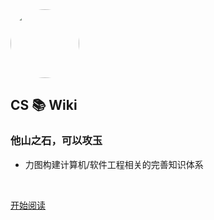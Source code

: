 
<img width="110px" style="border-radius: 50%" bor src="https://img-blog.csdnimg.cn/20200410105903679.jpg">


## CS 📚 Wiki

### 他山之石，可以攻玉


- 力图构建计算机/软件工程相关的完善知识体系


<img src="https://img.shields.io/badge/version-v2.0.0-green.svg" data-origin="https://img.shields.io/badge/version-v1.0.0-green.svg" alt=""> 
<img src="https://img.shields.io/badge/author-Veal98-yellow.svg" data-origin="https://img.shields.io/badge/author-Veal98-yellow.svg" alt=""> 
<img src="https://img.shields.io/badge/license-GPL-blue.svg" data-origin="https://img.shields.io/badge/license-GPL-blue.svg" alt="">

<br>


<!-- <span id="busuanzi_container_site_pv" style="display: inline;">
    👁️本页总访问次数:<span id="busuanzi_value_site_pv"></span> 
</span>
<span id="busuanzi_container_site_uv" style="display: inline;"> 
    | 🧑总访客数: <span id="busuanzi_value_site_uv"></span> 
</span> -->


[开始阅读](README.md)


<!-- 背景图片 -->
<!-- ![](https://img-blog.csdnimg.cn/20200410105725118.jpg)  -->
<!-- ![color](#BAFFB3) -->

